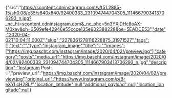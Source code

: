 {"src":"https://scontent.cdninstagram.com/v/t51.2885-15/sh0.08/e35/s640x640/92400333_231094744704305_1114667903413706293_n.jpg?_nc_ht=scontent.cdninstagram.com&_nc_ohc=5n3YXjDHc8oAX-M0xav&oh=3509efe42946e55ccce135e902388228&oe=5EADCE53","date":"2020-04-02T10:04:11.000Z","slug":"2278361278116228875_31971527","tags":[],"text":"","type":"instagram_image","title":"💡","images":["https://img.bascht.com/instagram/image/2020/04/02//preview.jpg"],"category":"posts","media_url":"https://img.bascht.com/instagram/image/2020/04/02//92400333_231094744704305_1114667903413706293_n.jpg","description":"Instagram Post: 💡","preview_url":"https://img.bascht.com/instagram/image/2020/04/02//preview.jpg","original_url":"https://www.instagram.com/p/B-eXYLcH28L/","location_latitude":null,"additional_payload":null,"location_longitude":null}